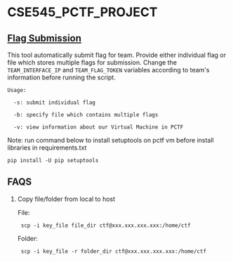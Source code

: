 # CSE545_PCTF_PROJECT


## [Flag Submission](flag-submit)

This tool automatically submit flag for team. Provide either individual flag or file which stores multiple flags for submission. Change the `TEAM_INTERFACE_IP` and 
`TEAM_FLAG_TOKEN` variables according to team's information before running the script.

```
Usage:

  -s: submit individual flag
  
  -b: specify file which contains multiple flags
  
  -v: view information about our Virtual Machine in PCTF
 ```

Note: run command below to install setuptools on pctf vm before install libraries in requirements.txt

    pip install -U pip setuptools


## FAQS

1. Copy file/folder from local to host

    File: 

        scp -i key_file file_dir ctf@xxx.xxx.xxx.xxx:/home/ctf

    Folder: 

        scp -i key_file -r folder_dir ctf@xxx.xxx.xxx.xxx:/home/ctf

